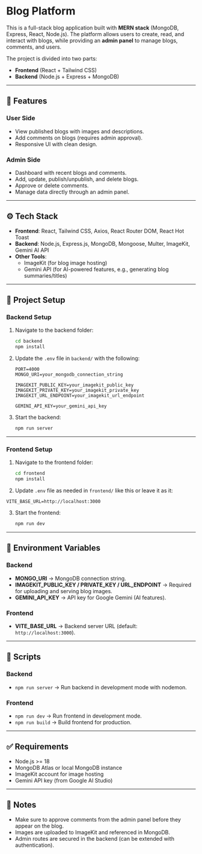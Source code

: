 # Blog Platform  

This is a full-stack blog application built with **MERN stack** (MongoDB, Express, React, Node.js). The platform allows users to create, read, and interact with blogs, while providing an **admin panel** to manage blogs, comments, and users.  

The project is divided into two parts:  
- **Frontend** (React + Tailwind CSS)  
- **Backend** (Node.js + Express + MongoDB)  

---

## 🚀 Features  

### User Side  
- View published blogs with images and descriptions.  
- Add comments on blogs (requires admin approval).  
- Responsive UI with clean design.  

### Admin Side  
- Dashboard with recent blogs and comments.  
- Add, update, publish/unpublish, and delete blogs.  
- Approve or delete comments.  
- Manage data directly through an admin panel.  

---

## ⚙️ Tech Stack  

- **Frontend**: React, Tailwind CSS, Axios, React Router DOM, React Hot Toast  
- **Backend**: Node.js, Express.js, MongoDB, Mongoose, Multer, ImageKit, Gemini AI API  
- **Other Tools**:  
  - ImageKit (for blog image hosting)  
  - Gemini API (for AI-powered features, e.g., generating blog summaries/titles)  

---

## 📂 Project Setup  

### Backend Setup  
1. Navigate to the backend folder:  
   ```bash
   cd backend
   npm install
   ```  

2. Update the `.env` file in `backend/` with the following:  
   ```env
   PORT=4000
   MONGO_URI=your_mongodb_connection_string

   IMAGEKIT_PUBLIC_KEY=your_imagekit_public_key
   IMAGEKIT_PRIVATE_KEY=your_imagekit_private_key
   IMAGEKIT_URL_ENDPOINT=your_imagekit_url_endpoint

   GEMINI_API_KEY=your_gemini_api_key
   ```  

3. Start the backend:  
   ```bash
   npm run server
   ```  

---

### Frontend Setup  
1. Navigate to the frontend folder:  
   ```bash
   cd frontend
   npm install
   ```  

2.  Update `.env` file as needed in `frontend/` like this or leave it as it:  
   ```env
   VITE_BASE_URL=http://localhost:3000
   ```  

3. Start the frontend:  
   ```bash
   npm run dev
   ```  

---

## 🔑 Environment Variables  

### Backend  
- **MONGO_URI** → MongoDB connection string.  
- **IMAGEKIT_PUBLIC_KEY / PRIVATE_KEY / URL_ENDPOINT** → Required for uploading and serving blog images.  
- **GEMINI_API_KEY** → API key for Google Gemini (AI features).  

### Frontend  
- **VITE_BASE_URL** → Backend server URL (default: `http://localhost:3000`).  

---

## 📜 Scripts  

### Backend  
- `npm run server` → Run backend in development mode with nodemon.  

### Frontend  
- `npm run dev` → Run frontend in development mode.  
- `npm run build` → Build frontend for production.  

---

## ✅ Requirements  

- Node.js >= 18  
- MongoDB Atlas or local MongoDB instance  
- ImageKit account for image hosting  
- Gemini API key (from Google AI Studio)  

---

## 📌 Notes  

- Make sure to approve comments from the admin panel before they appear on the blog.  
- Images are uploaded to ImageKit and referenced in MongoDB.  
- Admin routes are secured in the backend (can be extended with authentication).
